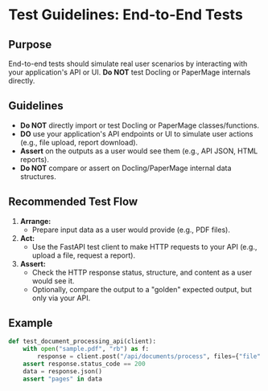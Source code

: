 # Test Guidelines: End-to-End Tests

## Purpose
End-to-end tests should simulate real user scenarios by interacting with your application's API or UI. **Do NOT** test Docling or PaperMage internals directly.

## Guidelines
- **Do NOT** directly import or test Docling or PaperMage classes/functions.
- **DO** use your application's API endpoints or UI to simulate user actions (e.g., file upload, report download).
- **Assert** on the outputs as a user would see them (e.g., API JSON, HTML reports).
- **Do NOT** compare or assert on Docling/PaperMage internal data structures.

## Recommended Test Flow
1. **Arrange:**
   - Prepare input data as a user would provide (e.g., PDF files).
2. **Act:**
   - Use the FastAPI test client to make HTTP requests to your API (e.g., upload a file, request a report).
3. **Assert:**
   - Check the HTTP response status, structure, and content as a user would see it.
   - Optionally, compare the output to a "golden" expected output, but only via your API.

## Example
```python
def test_document_processing_api(client):
    with open("sample.pdf", "rb") as f:
        response = client.post("/api/documents/process", files={"file": ("sample.pdf", f, "application/pdf")})
    assert response.status_code == 200
    data = response.json()
    assert "pages" in data
``` 